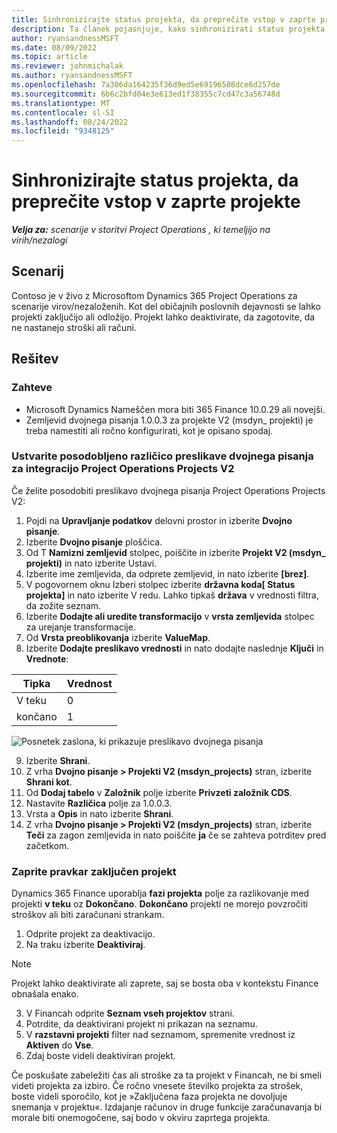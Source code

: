 ```yaml
---
title: Sinhronizirajte status projekta, da preprečite vstop v zaprte projekte
description: Ta članek pojasnjuje, kako sinhronizirati status projekta, da preprečite vstop v neaktivne ali zaprte projekte.
author: ryansandnessMSFT
ms.date: 08/09/2022
ms.topic: article
ms.reviewer: johnmichalak
ms.author: ryansandnessMSFT
ms.openlocfilehash: 7a306da164235f36d9ed5e69196508dce6d257de
ms.sourcegitcommit: 6b6c2bfd04e3e613ed1f38355c7cd47c3a56748d
ms.translationtype: MT
ms.contentlocale: sl-SI
ms.lasthandoff: 08/24/2022
ms.locfileid: "9348125"
---
```

# <a name="sync-project-status-to-prevent-entry-against-closed-projects"></a>Sinhronizirajte status projekta, da preprečite vstop v zaprte projekte

_**Velja za:** scenarije v storitvi Project Operations , ki temeljijo na virih/nezalogi_

## <a name="scenario"></a>Scenarij

Contoso je v živo z Microsoftom Dynamics 365 Project Operations za scenarije virov/nezaloženih. Kot del običajnih poslovnih dejavnosti se lahko projekti zaključijo ali odložijo. Projekt lahko deaktivirate, da zagotovite, da ne nastanejo stroški ali računi.

## <a name="solution"></a>Rešitev

### <a name="prerequisites"></a>Zahteve

-   Microsoft Dynamics Nameščen mora biti 365 Finance 10.0.29 ali novejši.
-   Zemljevid dvojnega pisanja 1.0.0.3 za projekte V2 (msdyn\_ projekti) je treba namestiti ali ročno konfigurirati, kot je opisano spodaj.

### <a name="create-an-updated-version-of-the-project-operations-integration-projects-v2-dual-write-map"></a>Ustvarite posodobljeno različico preslikave dvojnega pisanja za integracijo Project Operations Projects V2

Če želite posodobiti preslikavo dvojnega pisanja Project Operations Projects V2:

1. Pojdi na **Upravljanje podatkov** delovni prostor in izberite **Dvojno pisanje**.
2. Izberite **Dvojno pisanje** ploščica.
3. Od T **Namizni zemljevid** stolpec, poiščite in izberite **Projekt V2 (msdyn\_ projekti)** in nato izberite Ustavi.
4. Izberite ime zemljevida, da odprete zemljevid, in nato izberite **[brez]**.
5. V pogovornem oknu Izberi stolpec izberite **državna koda\[ Status projekta\]** in nato izberite V redu. Lahko tipkaš **država** v vrednosti filtra, da zožite seznam.
6.  Izberite **Dodajte ali uredite transformacijo** v **vrsta zemljevida** stolpec za urejanje transformacije.
7.  Od **Vrsta preoblikovanja** izberite **ValueMap**.
8.  Izberite **Dodajte preslikavo vrednosti** in nato dodajte naslednje **Ključi** in **Vrednote**:

   Tipka       | Vrednost 
   ----------|-------
   V teku | 0     
   končano | 1     

![Posnetek zaslona, ki prikazuje preslikavo dvojnega pisanja](media/projectstage-dw-mapping.png)

9. Izberite **Shrani**.
10. Z vrha **Dvojno pisanje > Projekti V2 (msdyn_projects)** stran, izberite **Shrani kot**.
11. Od **Dodaj tabelo** v **Založnik** polje izberite **Privzeti založnik CDS**.
12. Nastavite **Različica** polje za 1.0.0.3.
13. Vrsta a **Opis** in nato izberite **Shrani**.
14. Z vrha **Dvojno pisanje > Projekti V2 (msdyn_projects)** stran, izberite **Teči** za zagon zemljevida in nato poiščite **ja** če se zahteva potrditev pred začetkom. 

### <a name="close-a-newly-completed-project"></a>Zaprite pravkar zaključen projekt

Dynamics 365 Finance uporablja **fazi projekta** polje za razlikovanje med projekti **v teku** oz **Dokončano**. **Dokončano** projekti ne morejo povzročiti stroškov ali biti zaračunani strankam.

1. Odprite projekt za deaktivacijo.
2. Na traku izberite **Deaktiviraj**.

> [!NOTE]
> Projekt lahko deaktivirate ali zaprete, saj se bosta oba v kontekstu Finance obnašala enako.

3. V Financah odprite **Seznam vseh projektov** strani.
4. Potrdite, da deaktivirani projekt ni prikazan na seznamu.
5. V **razstavni projekti** filter nad seznamom, spremenite vrednost iz **Aktiven** do **Vse**.
6. Zdaj boste videli deaktiviran projekt.

Če poskušate zabeležiti čas ali stroške za ta projekt v Financah, ne bi smeli videti projekta za izbiro. Če ročno vnesete številko projekta za strošek, boste videli sporočilo, kot je »Zaključena faza projekta ne dovoljuje snemanja v projektu«. Izdajanje računov in druge funkcije zaračunavanja bi morale biti onemogočene, saj bodo v okviru zaprtega projekta.

